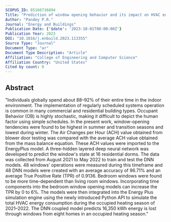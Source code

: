 ```yaml
---
SCOPUS_ID: 85166736894
Title: "Prediction of window opening behavior and its impact on HVAC energy consumption at a residential dormitory using Deep Neural Network"
Author: "Pandey P.R."
Journal: "Energy and Buildings"
Publication Date: {'$date': '2023-10-01T00:00:00Z'}
Publication Year: 2023
DOI: "10.1016/j.enbuild.2023.113355"
Source Type: "Journal"
Document Type: "ar"
Document Type Description: "Article"
Affiliation: "College of Engineering and Computer Science"
Affiliation Country: "United States"
Cited by count: 0
---
```


## Abstract
"Individuals globally spend about 88–92% of their entire time in the indoor environment. The implementation of regularly scheduled systems operation is common in many commercial and residential building types. Occupant Behavior (OB) is highly stochastic, making it difficult to depict the human factor using simple schedules. In the present work, window-opening tendencies were found to be highest in summer and transition seasons and lowest during winter. The Air Changes per Hour (ACH) value obtained from blower door testing was compared with the average ACH value obtained from the mass balance equation. These ACH values were imported to the EnergyPlus model. A three-hidden layered deep neural network was developed to predict the window's state at 16 residential dorms. The data was collected from August 2021 to May 2022 to train and test the DNN models. 48 windows’ operations were measured during this timeframe and 48 DNN models were created with an average accuracy of 96.71% and an average True Positive Rate (TPR) of 0.9136. Bedroom windows were found to be more time-dependent than living room windows. Incorporating time components into the bedroom window opening models can increase the TPR by 0 to 6%. The models were then integrated into the Energy Plus simulation engine using the newly introduced Python API to simulate the total HVAC energy consumption during the occupied heating season of 2021–2022. The DNN coupled model predicts 16,350 kWh energy is lost through windows from eight homes in an occupied heating season."
